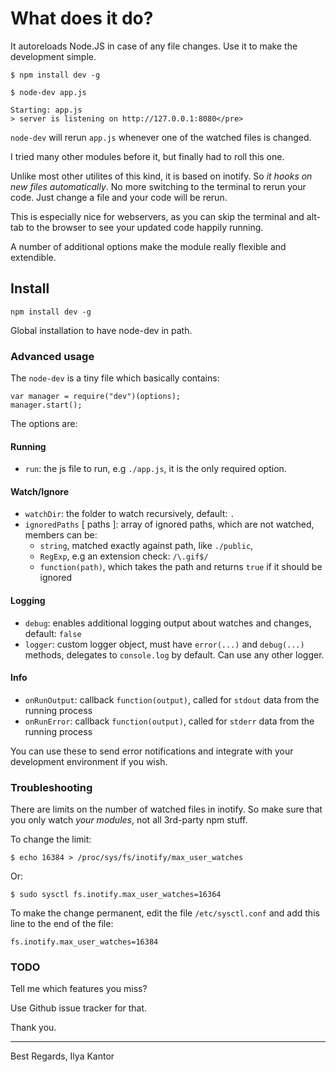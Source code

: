 # What does it do?

It autoreloads Node.JS in case of any file changes. Use it to make the development simple.


    $ npm install dev -g

    $ node-dev app.js

    Starting: app.js
    > server is listening on http://127.0.0.1:8080</pre>

`node-dev` will rerun `app.js` whenever one of the watched files is
changed.

I tried many other modules before it, but finally had to roll this one.

Unlike most other utilites of this kind, it is based on inotify. So *it hooks on new files automatically*. No more switching to the terminal to rerun your code. Just change a file and
your code will be rerun.

This is especially nice for webservers, as you can skip the terminal and
alt-tab to the browser to see your updated code happily running.

A number of additional options make the module really flexible and extendible.

## Install

`npm install dev -g`

Global installation to have node-dev in path.

### Advanced usage

The `node-dev` is a tiny file which basically contains:

    var manager = require("dev")(options);
    manager.start();


The options are:

#### Running

- `run`: the js file to run, e.g `./app.js`, it is the only required option.

#### Watch/Ignore

- `watchDir`: the folder to watch recursively, default: `.`
- `ignoredPaths` [ paths ]: array of ignored paths, which are not watched, members can be:
    * `string`, matched exactly against path, like `./public`,
    * `RegExp`, e.g an extension check: `/\.gif$/`
    * `function(path)`, which takes the path and returns `true` if it should be ignored

#### Logging
- `debug`: enables additional logging output about watches and changes, default: `false`
- `logger`: custom logger object, must have `error(...)` and `debug(...)` methods, delegates to `console.log` by default. Can use any other logger.

#### Info
- `onRunOutput`: callback `function(output)`, called for `stdout` data from the running process
- `onRunError`: callback `function(output)`, called for `stderr` data from the running process

You can use these to send error notifications and integrate with your development environment if you wish.

### Troubleshooting

There are limits on the number of watched files in inotify.
So make sure that you only watch <i>your modules</i>, not all 3rd-party npm stuff.

To change the limit:

    $ echo 16384 > /proc/sys/fs/inotify/max_user_watches

Or:

    $ sudo sysctl fs.inotify.max_user_watches=16364

To make the change permanent, edit the file `/etc/sysctl.conf` and add this line to the end of the file:

    fs.inotify.max_user_watches=16384


### TODO

Tell me which features you miss?

Use Github issue tracker for that.

Thank you.

----
Best Regards,
Ilya Kantor
